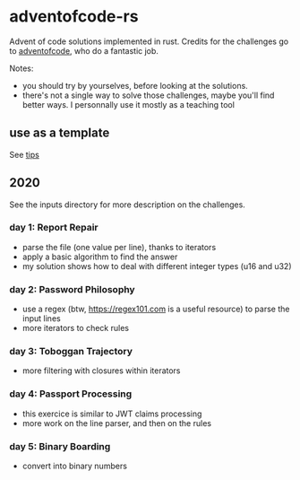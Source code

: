 # adventofcode-rs
Advent of code solutions implemented in rust.
Credits for the challenges go to [adventofcode](https://adventofcode.com/), who do a fantastic job.

Notes:
* you should try by yourselves, before looking at the solutions. 
* there's not a single way to solve those challenges, maybe you'll find better ways. I personnally use it mostly as a teaching tool

## use as a template
See [tips](.architecture.md)

## 2020

See the inputs directory for more description on the challenges.

### day 1: Report Repair
* parse the file (one value per line), thanks to iterators
* apply a basic algorithm to find the answer
* my solution shows how to deal with different integer types (u16 and u32)

### day 2: Password Philosophy
* use a regex (btw, https://regex101.com is a useful resource) to parse the input lines
* more iterators to check rules

### day 3: Toboggan Trajectory
* more filtering with closures within iterators

### day 4: Passport Processing
* this exercice is similar to JWT claims processing
* more work on the line parser, and then on the rules

### day 5: Binary Boarding
* convert into binary numbers



